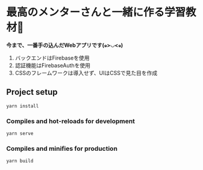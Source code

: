 # 最高のメンターさんと一緒に作る学習教材💛
**今まで、一番手の込んだWebアプリです(๑>◡<๑)**

1. バックエンドはFirebaseを使用
2. 認証機能はFirebaseAuthを使用
3. CSSのフレームワークは導入せず、UIはCSSで見た目を作成

## Project setup
```
yarn install
```

### Compiles and hot-reloads for development
```
yarn serve
```

### Compiles and minifies for production
```
yarn build
```
